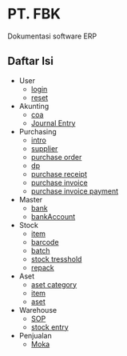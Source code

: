 # PT. FBK 

Dokumentasi software ERP 

## Daftar Isi 
- User
  - [login](./users/login.md)
  - [reset](./users//reset.md)
- Akunting
  - [coa](/accounting/coa.md)
  - [Journal Entry](/accounting/journalEntry.md)
- Purchasing
  - [intro](/purchasing/intro.md)
  - [supplier](/purchasing/supplier.md)
  - [purchase order](/purchasing/po.md)
  - [dp](/purchasing/dp.md)
  - [purchase receipt](/purchasing/do.md)
  - [purchase invoice](/purchasing/invoice.md)
  - [purchase invoice payment](/purchasing/payment.md)
- Master
  - [bank](/master/bank.md)
  - [bankAccount](/master/bankaccount.md)
- Stock
  - [item](/stock/item.md)
  - [barcode](/stock/barcode.md)
  - [batch](/stock/batch.md)
  - [stock tresshold](/stock/tresshold.md)
  - [repack](/stock/repack.md)
- Aset
  - [aset category](/aset/asetCategory.md)
  - [item](/aset/item.md)
  - [aset](/aset/aset.md)
- Warehouse
  - [SOP](/warehouse/sop.md)
  - [stock entry](/warehouse/entry.md)
- Penjualan
  - [Moka](/sales/moka.md)
